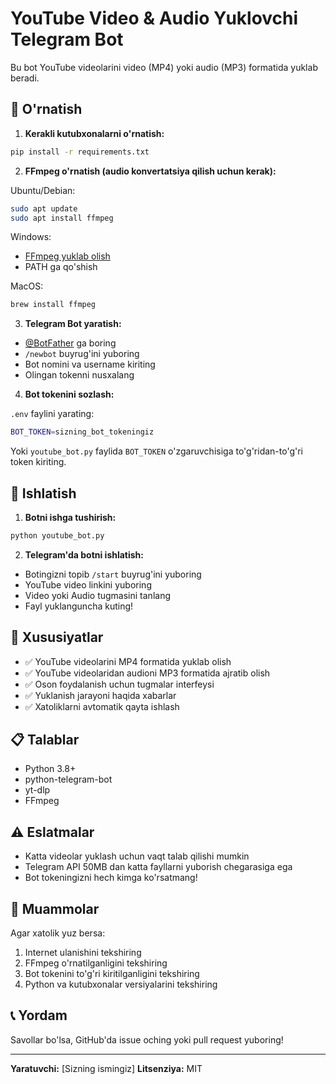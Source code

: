 # YouTube Video & Audio Yuklovchi Telegram Bot

Bu bot YouTube videolarini video (MP4) yoki audio (MP3) formatida yuklab beradi.

## 🚀 O'rnatish

1. **Kerakli kutubxonalarni o'rnatish:**
```bash
pip install -r requirements.txt
```

2. **FFmpeg o'rnatish (audio konvertatsiya qilish uchun kerak):**

Ubuntu/Debian:
```bash
sudo apt update
sudo apt install ffmpeg
```

Windows:
- [FFmpeg yuklab olish](https://ffmpeg.org/download.html)
- PATH ga qo'shish

MacOS:
```bash
brew install ffmpeg
```

3. **Telegram Bot yaratish:**
- [@BotFather](https://t.me/botfather) ga boring
- `/newbot` buyrug'ini yuboring
- Bot nomini va username kiriting
- Olingan tokenni nusxalang

4. **Bot tokenini sozlash:**

`.env` faylini yarating:
```bash
BOT_TOKEN=sizning_bot_tokeningiz
```

Yoki `youtube_bot.py` faylida `BOT_TOKEN` o'zgaruvchisiga to'g'ridan-to'g'ri token kiriting.

## 📖 Ishlatish

1. **Botni ishga tushirish:**
```bash
python youtube_bot.py
```

2. **Telegram'da botni ishlatish:**
- Botingizni topib `/start` buyrug'ini yuboring
- YouTube video linkini yuboring
- Video yoki Audio tugmasini tanlang
- Fayl yuklanguncha kuting!

## 🎯 Xususiyatlar

- ✅ YouTube videolarini MP4 formatida yuklab olish
- ✅ YouTube videolaridan audioni MP3 formatida ajratib olish
- ✅ Oson foydalanish uchun tugmalar interfeysi
- ✅ Yuklanish jarayoni haqida xabarlar
- ✅ Xatoliklarni avtomatik qayta ishlash

## 📋 Talablar

- Python 3.8+
- python-telegram-bot
- yt-dlp
- FFmpeg

## ⚠️ Eslatmalar

- Katta videolar yuklash uchun vaqt talab qilishi mumkin
- Telegram API 50MB dan katta fayllarni yuborish chegarasiga ega
- Bot tokeningizni hech kimga ko'rsatmang!

## 🐛 Muammolar

Agar xatolik yuz bersa:
1. Internet ulanishini tekshiring
2. FFmpeg o'rnatilganligini tekshiring
3. Bot tokenini to'g'ri kiritilganligini tekshiring
4. Python va kutubxonalar versiyalarini tekshiring

## 📞 Yordam

Savollar bo'lsa, GitHub'da issue oching yoki pull request yuboring!

---
**Yaratuvchi:** [Sizning ismingiz]
**Litsenziya:** MIT
